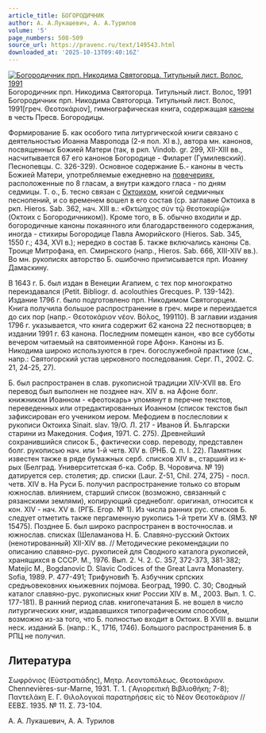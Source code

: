 ```yaml
---
article_title: БОГОРОДИЧНИК
author: А. А.Лукашевич, А. А.Турилов
volume: '5'
page_numbers: 508-509
source_url: https://pravenc.ru/text/149543.html
downloaded_at: '2025-10-13T09:40:16Z'
---
```


[![Богородичник прп. Никодима Святогорца. Титульный лист. Волос, 1991](https://pravenc.ru/data/194/457/1234/1i200.jpg "Кликните для увеличения картинки")](https://pravenc.ru/data/194/457/1234/1i400.jpg)Богородичник прп. Никодима Святогорца. Титульный лист. Волос, 1991  
Богородичник прп. Никодима Святогорца. Титульный лист. Волос, 1991[греч. Θεοτοκάριον], гимнографическая книга, содержащая [каноны](https://pravenc.ru/text/каноны.html) в честь Пресв. Богородицы.

Формирование Б. как особого типа литургической книги связано с деятельностью Иоанна Мавропода (2-я пол. XI в.), автора мн. канонов, посвященных Божией Матери (так, в ркп. Vindob. gr. 299, XII-XIII вв., насчитывается 67 его канонов Богородице - Филарет (Гумилевский). Песнопевцы. С. 326-329). Основное содержание Б.- каноны в честь Божией Матери, употребляемые ежедневно на [повечериях](https://pravenc.ru/text/повечериях.html), расположенные по 8 гласам, а внутри каждого гласа - по дням седмицы. Т. о., Б. тесно связан с [Октоихом](https://pravenc.ru/text/Октоихом.html), книгой седмичных песнопений, и со временем вошел в его состав (ср. заглавие Октоиха в ркп. Hieros. Sab. 362, нач. XIII в.: «̓Οκτώηχος σὺν τῷ θεοτοκαρίῷ» (Октоих с Богородичником)). Кроме того, в Б. обычно входили и др. богородичные каноны покаянного или благодарственного содержания, иногда - стихиры Богородице Павла Аморийского (Hieros. Sab. 345, 1550 г.; 434, XVI в.); нередко в состав Б. также включались каноны Св. Троице Митрофана, еп. Смирнского (напр., Hieros. Sab. 666, XIII-XIV вв.). Во мн. рукописях авторство Б. ошибочно приписывается прп. Иоанну Дамаскину.

В 1643 г. Б. был издан в Венеции Агапием, с тех пор многократно переиздавался (Petit. Bibliogr. d. acolouthies Grecques. P. 139-142). Издание 1796 г. было подготовлено прп. Никодимом Святогорцем. Книга получила большое распространение в греч. мире и переиздается до сих пор (напр.- Θεοτοκάριον νέον. Βόλος, 199110). В заглавии издания 1796 г. указывается, что книга содержит 62 канона 22 песнотворцев; в издании 1991 г. 63 канона. Последним помещен канон, «во все субботы вечером читаемый на святоименной горе Афон». Каноны из Б. Никодима широко используются в греч. богослужебной практике (см., напр.: Святогорский устав церковного последования. Серг. П., 2002. С. 21, 24-25, 27).

Б. был распространен в слав. рукописной традиции XIV-XVII вв. Его перевод был выполнен не позднее нач. XIV в. на Афоне болг. книжником Иоанном - «феотокарь» упомянут в перечне текстов, переведенных или отредактированных Иоанном (список текстов был зафиксирован его учеником иером. Мефодием в послесловии к рукописи Октоиха Sinait. slav. 19/O. Л. 217 - Иванов Й. Български старини из Македония. София, 1971. С. 275). Древнейший сохранившийся список Б., фактически совр. переводу, представлен болг. рукописью нач. или 1-й четв. XIV в. (РНБ. Q. п. I. 22). Памятник известен также в ряде бумажных серб. списков XIV в., старший из к-рых (Белград. Университетская б-ка. Собр. В. Чоровича. № 19) датируется сер. столетия; др. списки (Laur. Z-51, Chil. 274, 275) - посл. четв. XIV в. На Руси Б. получил распространение только со вторым южнослав. влиянием, старший список (возможно, связанный с рязанскими землями), копирующий среднеболг. оригинал, относится к кон. XIV - нач. XV в. (РГБ. Егор. № 1). Из числа ранних рус. списков Б. следует отметить также пергаменную рукопись 1-й трети XV в. (ЯМЗ. № 15475). Позднее Б. был широко распространен в восточнослав. и южнослав. списках (Шеламанова Н. Б. Славяно-русский Октоих (ненотированный) XII-XIV вв. // Методические рекомендации по описанию славяно-рус. рукописей для Сводного каталога рукописей, хранящихся в СССР. М., 1976. Вып. 2. Ч. 2. С. 357, 372-373, 381-382; Matejic M., Bogdanovic D. Slavic Codices of the Great Lavra Monastery. Sofia, 1989. P. 477-491; Трифуновић Ђ. Азбучник српских средњовековних књижевних поjмова. Београд, 1990. С. 30; Сводный каталог славяно-рус. рукописных книг России XIV в. М., 2003. Вып. 1. С. 177-181). В ранний период слав. книгопечатания Б. не вошел в число литургических книг, издававшихся типографическим способом, возможно из-за того, что Б. полностью входит в Октоих. В XVIII в. вышли неск. изданий Б. (напр.: К., 1716, 1746). Большого распространения Б. в РПЦ не получил.

## Литература

Σωφρόνιος (Εὐστρατιάδης), Μητρ. Λεοντοπόλεως. Θεοτοκάριον. Chennevières-sur-Marne, 1931. T. 1. (῾Αγιορειτικὴ Βιβλιοθήκη; 7-8); Παντελάκη Ε. Γ. Θιλολογικαὶ παρατηρήσεις εἰς τὸ Νέον Θεοτοκάριον // ΕΕΒΣ. 1935. № 11. Σ. 73-104.

А. А.  Лукашевич,   А. А.  Турилов
